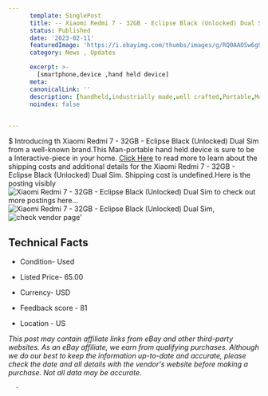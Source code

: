 ```yaml
---
      template: SinglePost
      title: -- Xiaomi Redmi 7 - 32GB - Eclipse Black (Unlocked) Dual Sim
      status: Published
      date: '2023-02-11'
      featuredImage: 'https://i.ebayimg.com/thumbs/images/g/RQ0AAOSw6g9j5pLB/s-l225.jpg'
      category: News , Updates

      excerpt: >-
        [smartphone,device ,hand held device]
      meta:
      canonicalLink: ''
      description: [handheld,industrially made,well crafted,Portable,Mobile,Compact,Convenient,Lightweight,Maneuverable,Man-portable,Miniature,Carriable,Hand-held,Light,Holdable,Transportable,Mobile device,Pocket-sized,On-the-go,Wireless,Cordless,Compact size,Convenient size, smartphone,device ,hand held device]
      noindex: false
      

---
```

$
      Introducing th Xiaomi Redmi 7 - 32GB - Eclipse Black (Unlocked) Dual Sim from a well-known brand.This Man-portable hand held device is sure to be a Interactive-piece in your home. [Click Here](https://www.ebay.com/itm/115702542233?hash=item1af068af99%3Ag%3ARQ0AAOSw6g9j5pLB&mkevt=1&mkcid=1&mkrid=711-53200-19255-0&campid=%253CePNCampaignId%253E&customid=%253CreferenceId%253E&toolid=10049) to read more to learn about the shipping costs and additional details for the Xiaomi Redmi 7 - 32GB - Eclipse Black (Unlocked) Dual Sim. Shipping cost is undefined.Here is the posting visibly ![Xiaomi Redmi 7 - 32GB - Eclipse Black (Unlocked) Dual Sim](https://i.ebayimg.com/thumbs/images/g/RQ0AAOSw6g9j5pLB/s-l225.jpg) to check out more postings here... ![Xiaomi Redmi 7 - 32GB - Eclipse Black (Unlocked) Dual Sim](https://i.ebayimg.com/images/g/RQ0AAOSw6g9j5pLB/s-l1600.jpg), ![check vendor page](https://origin-galleryplus.ebayimg.com/ws/web/115702542233_2_0_1/225x225.jpg,https://origin-galleryplus.ebayimg.com/ws/web/115702542233_3_0_1/225x225.jpg,https://origin-galleryplus.ebayimg.com/ws/web/115702542233_4_0_1/225x225.jpg,https://origin-galleryplus.ebayimg.com/ws/web/115702542233_5_0_1/225x225.jpg,https://origin-galleryplus.ebayimg.com/ws/web/115702542233_6_0_1/225x225.jpg)'

      

 ## Technical Facts 



     
      

 - Condition- Used 


      

 - Listed Price- 65.00 


      

 - Currency- USD 


      

 - Feedback score - 81 


      

 - Location - US 


      
      

 *_This post may contain affiliate links from eBay and other third-party websites. As an eBay affiliate, we earn from qualifying purchases. Although we do our best to keep the information up-to-date and accurate, please check the date and all details with the vendor's website before making a purchase. Not all data may be accurate._*




      -
